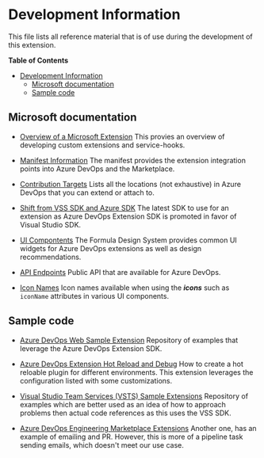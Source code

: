 # Development Information

This file lists all reference material that is of use during the development of this extension.

**Table of Contents**
- [Development Information](#development-information)
  - [Microsoft documentation](#microsoft-documentation)
  - [Sample code](#sample-code)

## Microsoft documentation

- [Overview of a Microsoft Extension](https://docs.microsoft.com/en-us/azure/devops/extend/overview?view=azure-devops)
This provies an overview of developing custom extensions and service-hooks.

- [Manifest Information](https://docs.microsoft.com/en-us/azure/devops/extend/develop/manifest?view=azure-devops)
The manifest provides the extension integration points into Azure DevOps and the Marketplace.

- [Contribution Targets](https://docs.microsoft.com/en-us/previous-versions/azure/devops/extend/reference/targets/overview#targets)
Lists all the locations (not exhaustive) in Azure DevOps that you can extend or attach to.

- [Shift from VSS SDK and Azure SDK](https://github.com/microsoft/azure-devops-extension-sdk/issues/10)
The latest SDK to use for an extension as Azure DevOps Extension SDK is promoted in favor of Visual Studio SDK.

- [UI Compontents](https://developer.microsoft.com/en-gb/azure-devops/components)
The Formula Design System provides common UI widgets for Azure DevOps extensions as well as design recommendations.

- [API Endpoints](https://docs.microsoft.com/en-us/previous-versions/azure/devops/integrate/previous-apis/overview)
Public API that are available for Azure DevOps.

- [Icon Names](https://uifabricicons.azurewebsites.net/)
Icon names available when using the ***icons*** such as ```iconName``` attributes in various UI components.

## Sample code

- [Azure DevOps Web Sample Extension](https://github.com/microsoft/azure-devops-extension-sample)
Repository of examples that leverage the Azure DevOps Extension SDK.

- [Azure DevOps Extension Hot Reload and Debug](https://github.com/microsoft/azure-devops-extension-hot-reload-and-debug)
How to create a hot reloable plugin for different environments. This extension leverages the configuration listed with some customizations.

- [Visual Studio Team Services (VSTS) Sample Extensions](https://github.com/microsoft/vsts-extension-samples)
Repository of examples which are better used as an idea of how to approach problems then actual code references as this uses the VSS SDK.

- [Azure DevOps Engineering Marketplace Extensions](https://github.com/microsoft/azure-devops-engineering-extensions)
Another one, has an example of emailing and PR. However, this is more of a pipeline task sending emails, which doesn't meet our use case.
